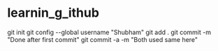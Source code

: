 # learnin_g_ithub
git init 
git config --global username "Shubham"
git add .
git commit -m "Done after first commit"
git commit -a -m "Both used same here"



